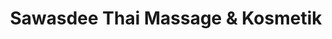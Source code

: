 ---
title: "Sawasdee Thai Massage & Kosmetik"
url: /zwickau/sawasdee-thai-massage-und-kosmetik/
shop: Kosmetik
---
